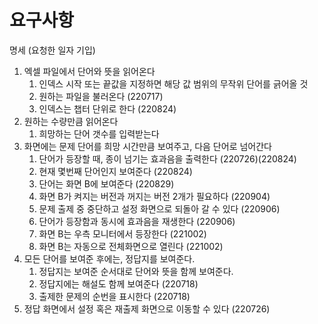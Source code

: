 # 요구사항
명세 (요청한 일자 기입)

1. 엑셀 파일에서 단어와 뜻을 읽어온다
    1) 인덱스 시작 또는 끝값을 지정하면 해당 값 범위의 무작위 단어를 긁어올 것
    2) 원하는 파일을 불러온다 (220717)
    3) 인덱스는 챕터 단위로 한다 (220824)
2. 원하는 수량만큼 읽어온다
    1) 희망하는 단어 갯수를 입력받는다
3. 화면에는 문제 단어를 희망 시간만큼 보여주고, 다음 단어로 넘어간다
    1) 단어가 등장할 때, 종이 넘기는 효과음을 출력한다 (220726)(220824)
    2) 현재 몇번째 단어인지 보여준다 (220824)
    3) 단어는 화면 B에 보여준다 (220829)
    4) 화면 B가 켜지는 버전과 꺼지는 버전 2개가 필요하다 (220904)
    5) 문제 출제 중 중단하고 설정 화면으로 되돌아 갈 수 있다 (220906)
    6) 단어가 등장함과 동시에 효과음을 재생한다 (220906)
    7) 화면 B는 우측 모니터에서 등장한다 (221002)
    8) 화면 B는 자동으로 전체화면으로 열린다 (221002)
4. 모든 단어를 보여준 후에는, 정답지를 보여준다.
    1) 정답지는 보여준 순서대로 단어와 뜻을 함께 보여준다.
    2) 정답지에는 해설도 함께 보여준다 (220718)
    3) 출제한 문제의 순번을 표시한다 (220718)
5. 정답 화면에서 설정 혹은 재출제 화면으로 이동할 수 있다 (220726)
